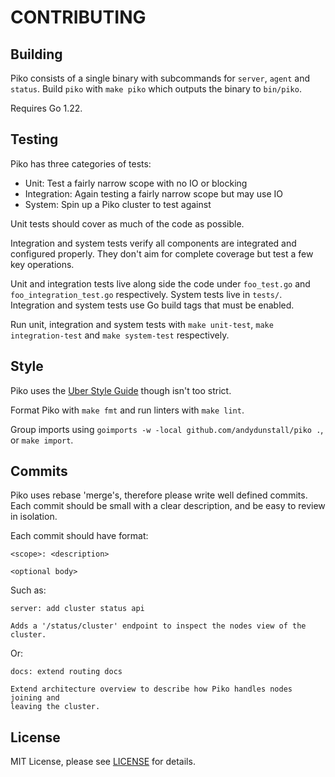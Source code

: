 # CONTRIBUTING

## Building

Piko consists of a single binary with subcommands for `server`, `agent` and
`status`. Build `piko` with `make piko` which outputs the binary to `bin/piko`.

Requires Go 1.22.

## Testing

Piko has three categories of tests:
* Unit: Test a fairly narrow scope with no IO or blocking
* Integration: Again testing a fairly narrow scope but may use IO
* System: Spin up a Piko cluster to test against

Unit tests should cover as much of the code as possible.

Integration and system tests verify all components are integrated and
configured properly. They don't aim for complete coverage but test a few key
operations.

Unit and integration tests live along side the code under `foo_test.go` and
`foo_integration_test.go` respectively. System tests live in `tests/`.
Integration and system tests use Go build tags that must be enabled.

Run unit, integration and system tests with `make unit-test`,
`make integration-test` and `make system-test` respectively.

## Style

Piko uses the [Uber Style Guide](https://github.com/uber-go/guide/blob/master/style.md)
though isn't too strict.

Format Piko with `make fmt` and run linters with `make lint`.

Group imports using `goimports -w -local github.com/andydunstall/piko .`, or
`make import`.

## Commits

Piko uses rebase 'merge's, therefore please write well defined commits. Each
commit should be small with a clear description, and be easy to review in
isolation.

Each commit should have format:
```
<scope>: <description>

<optional body>
```

Such as:
```
server: add cluster status api

Adds a '/status/cluster' endpoint to inspect the nodes view of the cluster.
```

Or:
```
docs: extend routing docs

Extend architecture overview to describe how Piko handles nodes joining and
leaving the cluster.
```

## License
MIT License, please see [LICENSE](LICENSE) for details.
